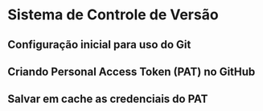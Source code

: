 # Sistema de Controle de Versão

## Configuração inicial para uso do Git

## Criando Personal Access Token (PAT) no GitHub

## Salvar em cache as credenciais do PAT